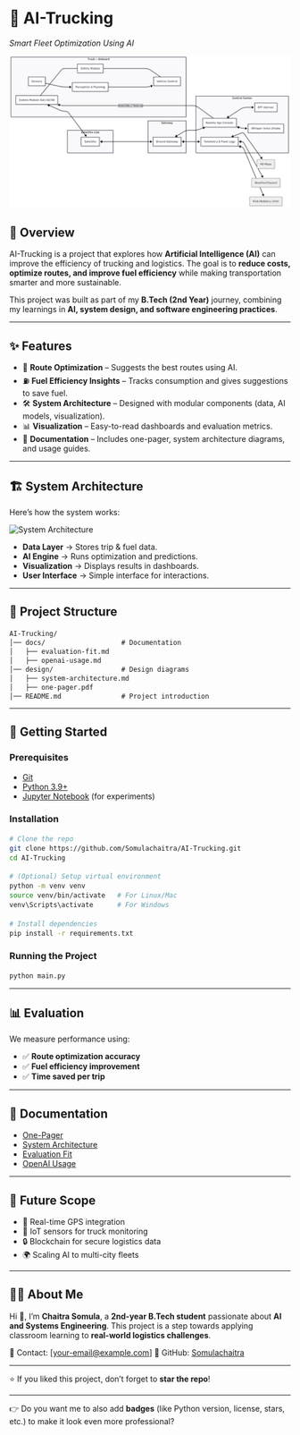 

# 🚚 AI-Trucking

*Smart Fleet Optimization Using AI*

![Banner](design/system-diagram.png)

## 📌 Overview

AI-Trucking is a project that explores how **Artificial Intelligence (AI)** can improve the efficiency of trucking and logistics.
The goal is to **reduce costs, optimize routes, and improve fuel efficiency** while making transportation smarter and more sustainable.

This project was built as part of my **B.Tech (2nd Year)** journey, combining my learnings in **AI, system design, and software engineering practices**.

---

## ✨ Features

* 📍 **Route Optimization** – Suggests the best routes using AI.
* ⛽ **Fuel Efficiency Insights** – Tracks consumption and gives suggestions to save fuel.
* 🛠️ **System Architecture** – Designed with modular components (data, AI models, visualization).
* 📊 **Visualization** – Easy-to-read dashboards and evaluation metrics.
* 📄 **Documentation** – Includes one-pager, system architecture diagrams, and usage guides.

---

## 🏗️ System Architecture

Here’s how the system works:

![System Architecture](design/system-architecture.png)

* **Data Layer** → Stores trip & fuel data.
* **AI Engine** → Runs optimization and predictions.
* **Visualization** → Displays results in dashboards.
* **User Interface** → Simple interface for interactions.

---

## 📂 Project Structure

```
AI-Trucking/
│── docs/                   # Documentation
│   ├── evaluation-fit.md
│   ├── openai-usage.md
│── design/                 # Design diagrams
│   ├── system-architecture.md
│   ├── one-pager.pdf
│── README.md               # Project introduction
```

---

## 🚀 Getting Started

### Prerequisites

* [Git](https://git-scm.com/)
* [Python 3.9+](https://www.python.org/)
* [Jupyter Notebook](https://jupyter.org/) (for experiments)

### Installation

```bash
# Clone the repo
git clone https://github.com/Somulachaitra/AI-Trucking.git
cd AI-Trucking

# (Optional) Setup virtual environment
python -m venv venv
source venv/bin/activate   # For Linux/Mac
venv\Scripts\activate      # For Windows

# Install dependencies
pip install -r requirements.txt
```

### Running the Project

```bash
python main.py
```

---

## 📊 Evaluation

We measure performance using:

* ✅ **Route optimization accuracy**
* ✅ **Fuel efficiency improvement**
* ✅ **Time saved per trip**

---

## 📘 Documentation

* [One-Pager](design/one-pager.pdf)
* [System Architecture](design/system-architecture.md)
* [Evaluation Fit](docs/evaluation-fit.md)
* [OpenAI Usage](docs/openai-usage.md)

---

## 🌱 Future Scope

* 🚀 Real-time GPS integration
* 📡 IoT sensors for truck monitoring
* 🔒 Blockchain for secure logistics data
* 🌍 Scaling AI to multi-city fleets

---

## 🙋‍♂️ About Me

Hi 👋, I’m **Chaitra Somula**, a **2nd-year B.Tech student** passionate about **AI and Systems Engineering**.
This project is a step towards applying classroom learning to **real-world logistics challenges**.

📧 Contact: \[[your-email@example.com](mailto:your-email@example.com)]
🔗 GitHub: [Somulachaitra](https://github.com/Somulachaitra)

---

⭐ If you liked this project, don’t forget to **star the repo**!

---

👉 Do you want me to also add **badges** (like Python version, license, stars, etc.) to make it look even more professional?
